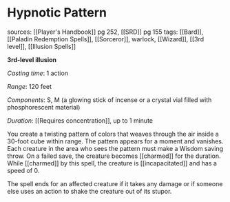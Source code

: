 # Hypnotic Pattern
sources: [[Player's Handbook]] pg 252, [[SRD]] pg 155
tags: [[Bard]], [[Paladin Redemption Spells]], [[Sorceror]], warlock, [[Wizard]], [[3rd level]], [[Illusion Spells]]

**3rd-level illusion**

*Casting time*: 1 action

*Range*: 120 feet

*Components*: S, M (a glowing stick of incense or a crystal vial filled with phosphorescent material)

*Duration*: [[Requires concentration]], up to 1 minute

You create a twisting pattern of colors that weaves through the air inside a 30-foot cube within range. The pattern appears for a moment and vanishes. Each creature in the area who sees the pattern must make a Wisdom saving throw. On a failed save, the creature becomes [[charmed]] for the duration. While [[charmed]] by this spell, the creature is [[incapacitated]] and has a speed of 0.

The spell ends for an affected creature if it takes any damage or if someone else uses an action to shake the creature out of its stupor.

